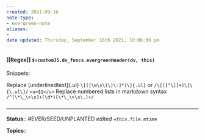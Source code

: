```yaml
---
created: 2021-09-16
note-type:
- evergreen-note
aliases:
-
date updated: Thursday, September 16th 2021, 10:06:06 pm
---
```


#### [[Regex]] `$=customJS.dv_funcs.evergreenHeader(dv, this)`

Snippets:

Replace [underlinedtext]{.ul}
`\[([\w\s\(\)\:]*)\]{.ul}` or `/\[([^\]]+)\]\{\.ul\}/`
`<u>$1</u>`
Replace numbered lists in markdown syntax
`/^[\*\_\>\s]+(\d*)[\*\_\>\s\.]+/`

### <hr class="footnote"/>

**Status**:: #EVER/SEED/UNPLANTED
*edited `=this.file.mtime`*

**Topics**:: 
